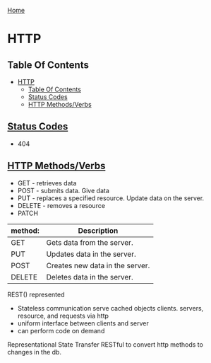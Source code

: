 [Home](./README.md)

# HTTP

## Table Of Contents

<!-- TOC -->

- [HTTP](#http)
  - [Table Of Contents](#table-of-contents)
  - [Status Codes](#status-codes)
  - [HTTP Methods/Verbs](#http-methodsverbs)

<!-- /TOC -->

## [Status Codes](#table-of-contents)
- 404

## [HTTP Methods/Verbs](#table-of-contents)
- GET - retrieves data
- POST - submits data. Give data
- PUT - replaces a specified resource. Update data on the server.
- DELETE - removes a resource
- PATCH

| method: | Description                     |
|---------|---------------------------------|
| GET     | Gets data from the server.      |
| PUT     | Updates data in the server.     |
| POST    | Creates new data in the server. |
| DELETE  | Deletes data in the server.     |


REST() represented 
  - Stateless communication
  serve cached objects
  clients. servers, resource, and requests via http
  - uniform interface between clients and server
  - can perform code on demand

Representational State Transfer
RESTful to convert http methods to changes in the db.